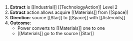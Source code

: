1. **Extract** is [[Industrial]] [[TechnologyAction]] Level 2
2. **Extract** action allows acquire [[Materials]] from [[Space]]
3. **Direction**: source [[Star]] to [[Space]] with [[Asteroids]]
4. **Outcome**:
    - Power converts to [[Materials]] one to one
    - [[Materials]] go to the source [[Star]]
